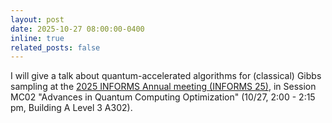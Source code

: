 ```yaml
---
layout: post
date: 2025-10-27 08:00:00-0400
inline: true
related_posts: false
---
```


I will give a talk about quantum-accelerated algorithms for (classical) Gibbs sampling at the [2025 INFORMS Annual meeting (INFORMS 25)](https://meetings.informs.org/wordpress/annual/), in Session MC02 "Advances in Quantum Computing Optimization" (10/27, 2:00 - 2:15 pm, Building A Level 3 A302).

